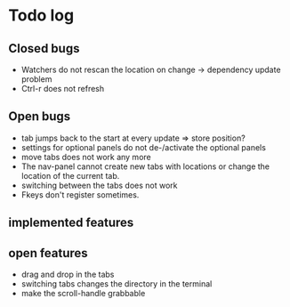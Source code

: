 # Todo log

## Closed bugs

- Watchers do not rescan the location on change -> dependency update problem
- Ctrl-r does not refresh

## Open bugs

- tab jumps back to the start at every update => store position?
- settings for optional panels do not de-/activate the optional panels
- move tabs does not work any more
- The nav-panel cannot create new tabs with locations or change the location of the current tab.
- switching between the tabs does not work
- Fkeys don't register sometimes.

## implemented features

## open features

- drag and drop in the tabs
- switching tabs changes the directory in the terminal
- make the scroll-handle grabbable
  